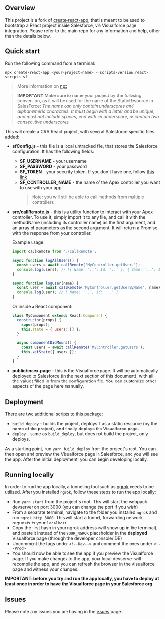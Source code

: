 ## Overview

This project is a fork of [create-react-app](https://github.com/facebook/create-react-app), that is meant to be used to bootstrap a React project inside Salesforce, via Visualforce page integration. Please refer to the main repo for any information and help, other than the details below.

## Quick start

Run the following command from a terminal:

`npx create-react-app <your-project-name> --scripts-version react-scripts-sf`

> More information on [npx](https://medium.com/@maybekatz/introducing-npx-an-npm-package-runner-55f7d4bd282b)

> **IMPORTANT** Make sure to name your project by the follosing convention, as it will be used for the name of the StaticResource in SalesForce: *The name can only contain underscores and alphanumeric characters. It must begin with a letter and be unique, and must not include spaces, end with an underscore, or contain two consecutive underscores*

This will create a CRA React project, with several Salesforce specific files added:

- **sfConfig.js** - this file is a local untracked file, that stores the Salesforce configuration. It has the following fields:

  - **SF_USERNAME** - your username
  - **SF_PASSWORD** - your password
  - **SF_TOKEN** - your security token. If you don't have one, follow [this link](https://help.salesforce.com/apex/HTViewHelpDoc?id=user_security_token.htm)
  - **SF_CONTROLLER_NAME** - the name of the Apex controller you want to use with your app
    > Note: you will still be able to call methods from multiple controllers

- **src/callRemote.js** - this is a utility function to interact with your Apex controller. To use it, simply import it to any file, and call it with the methodName (including its controller name) as the first argument, and an array of parameters as the second argument. It will return a Promise with the response from your controller.

  Example usage:

  ```javascript
  import callRemote from './callRemote';

  async function logAllUsers() {
    const users = await callRemote('MyController.getUsers');
    console.log(users); // [{ Name: '..', Id: '..' }, { Name: '..', Id: '..' }
  }

  async function logUser(name) {
    const user = await callRemote('MyController.getUserByName', name);
    console.log(user); // { Name: '..', Id: '..' }
  }
  ```

  Or inside a React component:

  ```javascript
  class MyComponent extends React.Component {
    constructor(props) {
      super(props);
      this.state = { users: [] };
    }

    async componentDidMount() {
      const users = await callRemote('MyController.getUsers');
      this.setState({ users });
    }
  }
  ```

- **public/index.page** - this is the Visualforce page. It will be automatically deployed to Salesforce (in the next section of this document), with all the values filled in from the configuration file. You can customize other aspects of the page here manually.

## Deployment

There are two additional scripts to this package:

- `build_deploy` - builds the project, deploys it as a static resource (by the name of the project), and finally deploys the Visualforce page.
- `deploy` - same as `build_deploy`, but does not build the project, only deploys.

As a starting point, run `yarn build_deploy` from the project's root. You can then open and preview the Visualforce page in Salesforce, and you will see the app. After the initial deployment, you can begin developing locally.

## Running locally

In order to run the app locally, a tunneling tool such as [ngrok](https://ngrok.com/) needs to be utilized. After you installed `ngrok`, follow these steps to run the app locally:

- Run `yarn start` from the project's root. This will start the webpack devserver on port 3000 (you can change the port if you wish)
- From a separate terminal, navigate to the folder you installed `ngrok` and run `ngrok http 3000`. This will start a tunnel, forwarding network requests to your `localhost`
- Copy the first hash in your ngrok address (will show up in the terminal), and paste it instead of the `YOUR_NGROK` placeholder in the **deployed** Visualforce page (through the developer console/IDE)
- Uncomment the tags under `<!--Dev-->` and comment the ones under `<!--Prod>`
- You should now be able to see the app if you preview the Visualforce page. If you make changes to the app, your local devserver will recompile the app, and you can refresh the browser in the Visualforce page and witness your changes.

**IMPORTANT: before you try and run the app locally, you have to deploy at least once in order to have the Visualforce page in your Salesforce org**

## Issues

Please note any issues you are having in the [issues](https://github.com/nomrik/create-react-app/issues) page.
